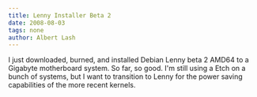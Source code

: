 ```yaml
---
title: Lenny Installer Beta 2 
date: 2008-08-03
tags: none
author: Albert Lash
---
```

I just downloaded, burned, and installed Debian Lenny beta 2 AMD64 to a Gigabyte motherboard system. So far, so good. I'm still using a Etch on a bunch of systems, but I want to transition to Lenny for the power saving capabilities of the more recent kernels.

